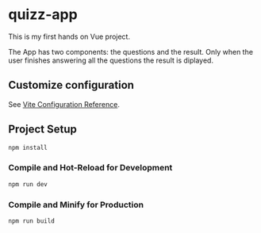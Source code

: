 # quizz-app

This is my first hands on Vue project.

The App has two components: the questions and the result. Only when the user finishes answering all the questions the result is diplayed.

## Customize configuration

See [Vite Configuration Reference](https://vitejs.dev/config/).

## Project Setup

```sh
npm install
```

### Compile and Hot-Reload for Development

```sh
npm run dev
```

### Compile and Minify for Production

```sh
npm run build
```
